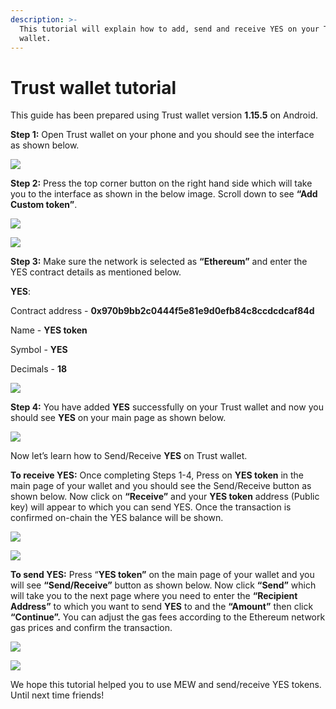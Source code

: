 ```yaml
---
description: >-
  This tutorial will explain how to add, send and receive YES on your Trust
  wallet.
---
```


# Trust wallet tutorial

This guide has been prepared using Trust wallet version **1.15.5** on Android. 

**Step 1:** Open Trust wallet on your phone and you should see the interface as shown below. 

![](../../.gitbook/assets/0.jpeg)

**Step 2:** Press the top corner button on the right hand side which will take you to the interface as shown in the below image. Scroll down to see **“Add Custom token”**.

![](../../.gitbook/assets/2-1.jpg)

![](../../.gitbook/assets/2-2.jpg)

**Step 3:** Make sure the network is selected as **“Ethereum”** and enter the YES contract details as mentioned below.

**YES**:

Contract address - **0x970b9bb2c0444f5e81e9d0efb84c8ccdcdcaf84d**

Name - **YES token**

Symbol - **YES**

Decimals - **18**

![](../../.gitbook/assets/3%20%281%29.jpeg)

**Step 4:** You have added **YES** successfully on your Trust wallet and now you should see **YES** on your main page as shown below.

![](../../.gitbook/assets/4-1.jpg)

Now let’s learn how to Send/Receive **YES** on Trust wallet.

**To receive YES:** Once completing Steps 1-4, Press on **YES token** in the main page of your wallet and you should see the Send/Receive button as shown below. Now click on **“Receive”** and your **YES token** address \(Public key\) will appear to which you can send YES. Once the transaction is confirmed on-chain the YES balance will be shown.

![](../../.gitbook/assets/5-1.jpg)

![](../../.gitbook/assets/5-2.jpg)

**To send YES:** Press “**YES token”** on the main page of your wallet and you will see **“Send/Receive”** button as shown below. Now click **“Send”** which will take you to the next page where you need to enter the **“Recipient Address”** to which you want to send **YES** to and the **“Amount”** then click **“Continue”.** You can adjust the gas fees according to the Ethereum network gas prices and confirm the transaction.

![](../../.gitbook/assets/6-1.jpg)

![](../../.gitbook/assets/6-2.jpg)

We hope this tutorial helped you to use MEW and send/receive YES tokens. Until next time friends!

